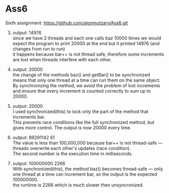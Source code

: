 # Ass6
Sixth assignment:
https://github.com/alonmutzary/Ass6.git  
  
3. output: 14976  
   since we have 2 threads and each one calls baz 10000 times we would expect the program to print 20000 at the end but it printed 14976 (and changes from run to run)  
    it happens because bar++ is not thread safe, therefore some increments are lost when threads interfere with each other.

5. output: 20000  
    the change of the methods baz() and getBar() to be synchronized means that only one thread at a time can run them on the same object.   
    By synchronizing the method, we avoid the problem of lost increments and ensure that every increment is counted correctly to sum up to 20000.  

6. output: 20000  
    I used synchronized(this) to lock only the part of the method that increments bar.  
    This prevents race conditions like the full synchronized method, but gives more control. The output is now 20000 every time.  

7. output: 89291142 61  
    The value is less than 100,000,000 because bar++ is not thread-safe — threads overwrite each other's updates (race condition).  
    The second number is the execution time in milliseconds.  

8. output: 100000000 2266  
    With synchronized(this), the method baz() becomes thread-safe — only one thread at a time can increment bar, so the output is the expected 100000000.  
    the runtime is 2266 which is much slower then unsyncronized.  
